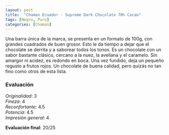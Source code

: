 ```yaml
---
layout: post
title:  "Chaman Ecuador - Supreme Dark Chocolate 70% Cacao"
tags: [Negro, Puro] 
categories: [Chaman]
---
```



Una barra única de la marca, se presenta en un formato de 100g, con grandes cuadrados de buen grosor. Esto le da tiempo a dejar que el chocolate se derrita y a saborear todos los tonos.
Es un chocolate con un sabor bastante clásico, cercano a la nuez, la avellana y el caramelo. Sin amargor ni acidez, es redondo en boca. Una vez fundido, deja un pequeño regusto a frutos rojos.
Un chocolate de buena calidad, pero quizás no tan fino como otros de esta lista.

### Evaluación

_Originalidad_: 3  
_Fineza_: 4  
_Reconfortante_: 4.5  
_Potencia_: 4.5  
_Impresión general_: 4

**Evaluación final**: 20/25
